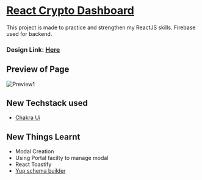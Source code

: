 # [React Crypto Dashboard](https://www.youtube.com/watch?v=yMsJHminZII&list=PLPppPPmk0i3j_DW1T-UbryDVhBDgaAfEp&index=7)
This project is made to practice and strengthen my ReactJS skills. Firebase used for backend.

### Design Link: [Here](https://www.figma.com/file/rephrU2FVgN8MFz6XhnP51/Learn-React-with-10-Projects?type=design&node-id=2559-52&mode=design)

## Preview of Page
![Preview1](./public/Preview.png)

## New Techstack used
* [Chakra Ui](https://chakra-ui.com/)

## New Things Learnt
* Modal Creation
* Using Portal facilty to manage modal
* React Toastify
* [Yup schema builder](https://www.npmjs.com/package/yup)